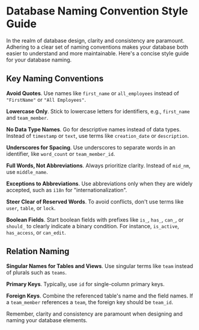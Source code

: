 # Database Naming Convention Style Guide

In the realm of database design, clarity and consistency are paramount. Adhering to a clear set of naming conventions makes your database both easier to understand and more maintainable. Here's a concise style guide for your database naming.

## Key Naming Conventions

**Avoid Quotes**. Use names like `first_name` or `all_employees` instead of `"FirstName"` or `"All Employees"`.

**Lowercase Only**. Stick to lowercase letters for identifiers, e.g., `first_name` and `team_member`.

**No Data Type Names**. Go for descriptive names instead of data types. Instead of `timestamp` or `text`, use terms like `creation_date` or `description`.

**Underscores for Spacing**. Use underscores to separate words in an identifier, like `word_count` or `team_member_id`.

**Full Words, Not Abbreviations**. Always prioritize clarity. Instead of `mid_nm`, use `middle_name`.

**Exceptions to Abbreviations**. Use abbreviations only when they are widely accepted, such as `i18n` for "internationalization".

**Steer Clear of Reserved Words**. To avoid conflicts, don't use terms like `user`, `table`, or `lock`.

**Boolean Fields**. Start boolean fields with prefixes like `is_`, `has_`, `can_`, or `should_` to clearly indicate a binary condition. For instance, `is_active`, `has_access`, or `can_edit`.

## Relation Naming

**Singular Names for Tables and Views**. Use singular terms like `team` instead of plurals such as `teams`.

**Primary Keys**. Typically, use `id` for single-column primary keys.

**Foreign Keys**. Combine the referenced table's name and the field names. If a `team_member` references a `team`, the foreign key should be `team_id`.

Remember, clarity and consistency are paramount when designing and naming your database elements.
